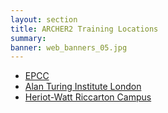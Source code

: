 ```yaml
---
layout: section
title: ARCHER2 Training Locations
summary: 
banner: web_banners_05.jpg
---
```




* [EPCC](epcc.html)
* [Alan Turing Institute London](ati.html)
* [Heriot-Watt Riccarton Campus](hw-riccarton)